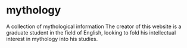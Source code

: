 # mythology
A collection of mythological information
The creator of this website is a graduate student in the field of English, looking to fold his intellectual interest in mythology into his studies.
